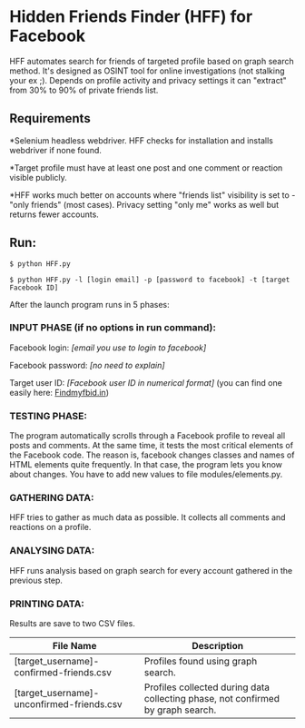 # Hidden Friends Finder (HFF) for Facebook

HFF automates search for friends of targeted profile based on graph search method. It's designed as OSINT tool for online investigations (not stalking your ex ;). Depends on profile activity and privacy settings it can "extract" from 30% to 90% of private friends list.

## Requirements
*Selenium headless webdriver. HFF checks for installation and installs webdriver if none found.

*Target profile must have at least one post and one comment or reaction visible publicly.

*HFF works much better on accounts where "friends list" visibility is set to - "only friends" (most cases). Privacy setting "only me" works as well but returns fewer accounts. 

## Run:
`$ python HFF.py`

`$ python HFF.py -l [login email] -p [password to facebook] -t [target Facebook ID]`

After the launch program runs in 5 phases:


### INPUT PHASE (if no options in run command):
Facebook login: *[email you use to login to facebook]*

Facebook password: *[no need to explain]*

Target user ID: *[Facebook user ID in numerical format]*  (you can find one easily here: [Findmyfbid.in](https://findmyfbid.in/)) 


### TESTING PHASE:
The program automatically scrolls through a Facebook profile to reveal all posts and comments. 
At the same time, it tests the most critical elements of the Facebook code. The reason is, facebook changes classes and names of HTML elements quite frequently. In that case, the program lets you know about changes. You have to add new values to file modules/elements.py.


### GATHERING DATA:
HFF tries to gather as much data as possible. It collects all comments and reactions on a profile.


### ANALYSING DATA:
HFF runs analysis based on graph search for every account gathered in the previous step. 


### PRINTING DATA:
Results are save to two CSV files.

File Name  | Description
------------- | -------------
[target_username]-confirmed-friends.csv  | Profiles found using graph search.
[target_username]-unconfirmed-friends.csv  | Profiles collected during data collecting phase, not confirmed by graph search.
